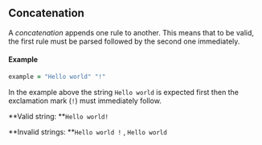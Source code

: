 ## Concatenation

A _concatenation_ appends one rule to another. This means that to be valid, the first rule must be parsed followed by the second one immediately.

#### Example

```ruby
example = "Hello world" "!"
```

In the example above the string `Hello world` is expected first then the exclamation mark \(`!`\) must immediately follow.

**Valid string: **`Hello world!`

**Invalid strings: **`Hello world !` , `Hello world`

